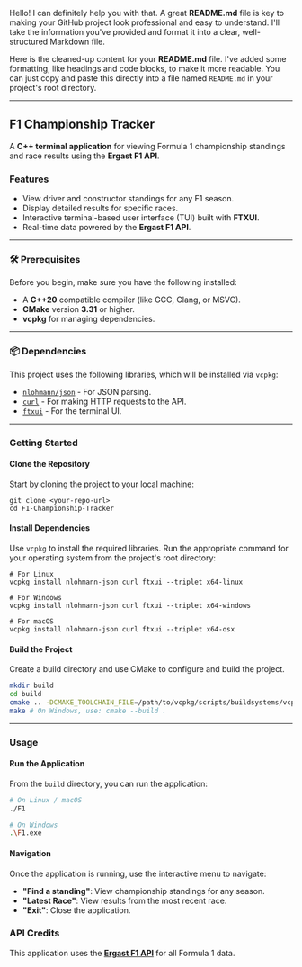 Hello\! I can definitely help you with that. A great **README.md** file is key to making your GitHub project look professional and easy to understand. I'll take the information you've provided and format it into a clear, well-structured Markdown file.

Here is the cleaned-up content for your **README.md** file. I've added some formatting, like headings and code blocks, to make it more readable. You can just copy and paste this directly into a file named `README.md` in your project's root directory.

-----

## F1 Championship Tracker

A **C++ terminal application** for viewing Formula 1 championship standings and race results using the **Ergast F1 API**.

### Features

  * View driver and constructor standings for any F1 season.
  * Display detailed results for specific races.
  * Interactive terminal-based user interface (TUI) built with **FTXUI**.
  * Real-time data powered by the **Ergast F1 API**.

-----

### 🛠️ Prerequisites

Before you begin, make sure you have the following installed:

  * A **C++20** compatible compiler (like GCC, Clang, or MSVC).
  * **CMake** version **3.31** or higher.
  * **vcpkg** for managing dependencies.

-----

### 📦 Dependencies

This project uses the following libraries, which will be installed via `vcpkg`:

  * [`nlohmann/json`](https://www.google.com/search?q=%5Bhttps://github.com/nlohmann/json%5D\(https://github.com/nlohmann/json\)) - For JSON parsing.
  * [`curl`](https://www.google.com/search?q=%5Bhttps://curl.se/%5D\(https://curl.se/\)) - For making HTTP requests to the API.
  * [`ftxui`](https://www.google.com/search?q=%5Bhttps://github.com/ArthurSonzogni/FTXUI%5D\(https://github.com/ArthurSonzogni/FTXUI\)) - For the terminal UI.

-----

### Getting Started

#### Clone the Repository

Start by cloning the project to your local machine:

```
git clone <your-repo-url>
cd F1-Championship-Tracker
```

#### Install Dependencies

Use `vcpkg` to install the required libraries. Run the appropriate command for your operating system from the project's root directory:

```
# For Linux
vcpkg install nlohmann-json curl ftxui --triplet x64-linux

# For Windows
vcpkg install nlohmann-json curl ftxui --triplet x64-windows

# For macOS
vcpkg install nlohmann-json curl ftxui --triplet x64-osx
```

#### Build the Project

Create a build directory and use CMake to configure and build the project.

```bash
mkdir build
cd build
cmake .. -DCMAKE_TOOLCHAIN_FILE=/path/to/vcpkg/scripts/buildsystems/vcpkg.cmake
make # On Windows, use: cmake --build .
```

-----

### Usage

#### Run the Application

From the `build` directory, you can run the application:

```bash
# On Linux / macOS
./F1

# On Windows
.\F1.exe
```

#### Navigation

Once the application is running, use the interactive menu to navigate:

  * **"Find a standing"**: View championship standings for any season.
  * **"Latest Race"**: View results from the most recent race.
  * **"Exit"**: Close the application.

### API Credits

This application uses the [**Ergast F1 API**](http://ergast.com/mrd/) for all Formula 1 data.



